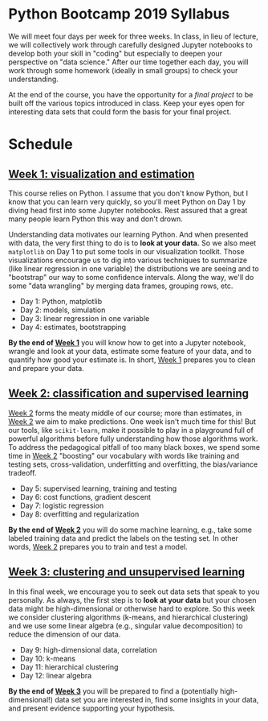 # Python Bootcamp 2019 Syllabus

We will meet four days per week for three weeks.  In class, in lieu of
lecture, we will collectively work through carefully designed Jupyter
notebooks to develop both your skill in "coding" but especially to
deepen your perspective on "data science."  After our time together
each day, you will work through some homework (ideally in small
groups) to check your understanding.

At the end of the course, you have the opportunity for a *final
project* to be built off the various topics introduced in class.  Keep
your eyes open for interesting data sets that could form the basis for
your final project.

# Schedule

## [Week 1: visualization and estimation](week1/README.md)

This course relies on Python.  I assume that you don't know Python,
but I know that you can learn very quickly, so you'll meet Python on
Day 1 by diving head first into some Jupyter notebooks.  Rest assured
that a great many people learn Python this way and don't drown.

Understanding data motivates our learning Python.  And when presented
with data, the very first thing to do is to **look at your data.** So
we also meet `matplotlib` on Day 1 to put some tools in our
visualization toolkit.  Those visualizations encourage us to dig into
various techniques to summarize (like linear regression in one
variable) the distributions we are seeing and to "bootstrap" our way
to some confidence intervals.  Along the way, we'll do some "data
wrangling" by merging data frames, grouping rows, etc.

- Day 1: Python, matplotlib
- Day 2: models, simulation
- Day 3: linear regression in one variable
- Day 4: estimates, bootstrapping

**By the end of [Week 1](week1/README.md)** you will know how to get into a Jupyter
notebook, wrangle and look at your data, estimate some feature of your
data, and to quantify how good your estimate is.  In short, [Week 1](week1/README.md)
prepares you to clean and prepare your data.

## [Week 2: classification and supervised learning](week2/README.md)

[Week 2](week2/README.md) forms the meaty middle of our course; more than estimates, in
[Week 2](week2/README.md) we aim to make predictions.  One week isn't much time for this!
But our tools, like `scikit-learn`, make it possible to play in a
playground full of powerful algorithms before fully understanding how
those algorithms work.  To address the pedagogical pitfall of too many
black boxes, we spend some time in [Week 2](week2/README.md) "boosting" our vocabulary
with words like training and testing sets, cross-validation,
underfitting and overfitting, the bias/variance tradeoff.

- Day 5: supervised learning, training and testing
- Day 6: cost functions, gradient descent
- Day 7: logistic regression
- Day 8: overfitting and regularization

**By the end of [Week 2](week2/README.md)** you will do some machine learning, e.g., take
some labeled training data and predict the labels on the testing set.
In other words, [Week 2](week2/README.md) prepares you to train and test a model.

## [Week 3: clustering and unsupervised learning](week3/README.md)

In this final week, we encourage you to seek out data sets that speak
to you personally.  As always, the first step is to **look at your
data** but your chosen data might be high-dimensional or otherwise
hard to explore.  So this week we consider clustering algorithms
(k-means, and hierarchical clustering) and we use some linear algebra
(e.g., singular value decomposition) to reduce the dimension of our
data.

- Day 9: high-dimensional data, correlation
- Day 10: k-means
- Day 11: hierarchical clustering
- Day 12: linear algebra

**By the end of [Week 3](week3/README.md)** you will be prepared to find a (potentially
high-dimensional!) data set you are interested in, find some insights
in your data, and present evidence supporting your hypothesis.
